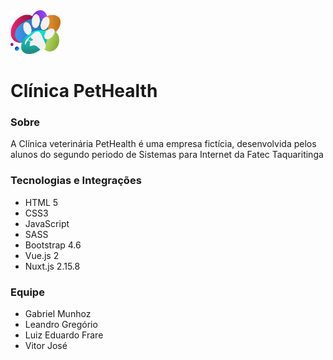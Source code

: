 <img src="./assets/img/Logo.svg" alt="Logo Clínica PetHealth" width="80">

# Clínica PetHealth

### Sobre
A Clínica veterinária PetHealth é uma empresa fictícia, desenvolvida pelos alunos do segundo periodo de Sistemas para Internet da Fatec Taquaritinga

### Tecnologias e Integrações
- HTML 5
- CSS3
- JavaScript
- SASS
- Bootstrap 4.6
- Vue.js 2
- Nuxt.js 2.15.8

### Equipe
- Gabriel Munhoz
- Leandro Gregório  
- Luiz Eduardo Frare
- Vitor José